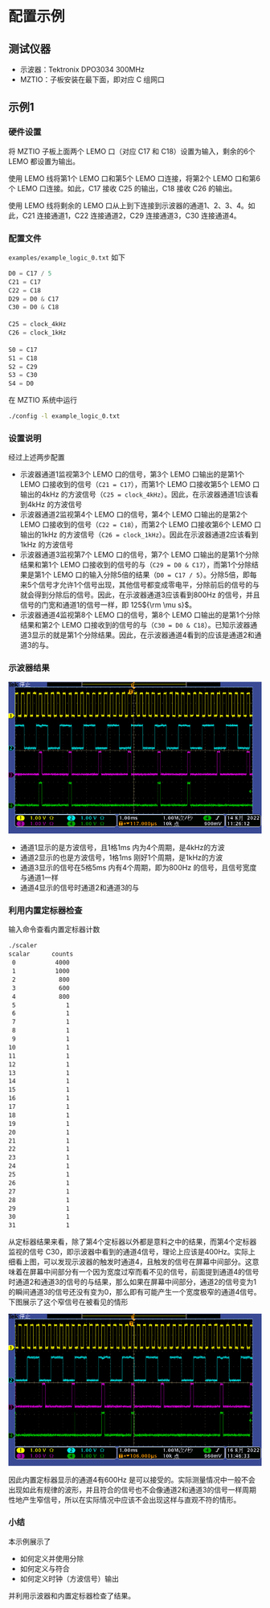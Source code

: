 # 配置示例

## 测试仪器

+ 示波器：Tektronix DPO3034 300MHz
+ MZTIO：子板安装在最下面，即对应 C 组网口

## 示例1

### 硬件设置

将 MZTIO 子板上面两个 LEMO 口（对应 C17 和 C18）设置为输入，剩余的6个 LEMO 都设置为输出。

使用 LEMO 线将第1个 LEMO 口和第5个 LEMO 口连接，将第2个 LEMO 口和第6个 LEMO 口连接。如此，C17 接收 C25 的输出，C18 接收 C26 的输出。

使用 LEMO 线将剩余的 LEMO 口从上到下连接到示波器的通道1、2、3、4。如此，C21 连接通道1，C22 连接通道2，C29 连接通道3，C30 连接通道4。

### 配置文件

`examples/example_logic_0.txt` 如下

```python
D0 = C17 / 5
C21 = C17
C22 = C18
D29 = D0 & C17
C30 = D0 & C18

C25 = clock_4kHz
C26 = clock_1kHz

S0 = C17
S1 = C18
S2 = C29
S3 = C30
S4 = D0
```

在 MZTIO 系统中运行

```bash
./config -l example_logic_0.txt
```



### 设置说明

经过上述两步配置

+  示波器通道1监视第3个 LEMO 口的信号，第3个 LEMO 口输出的是第1个 LEMO 口接收到的信号（`C21 = C17`），而第1个 LEMO 口接收第5个 LEMO 口输出的4kHz 的方波信号（`C25 = clock_4kHz`）。因此，在示波器通道1应该看到4kHz 的方波信号
+ 示波器通道2监视第4个 LEMO 口的信号，第4个 LEMO 口输出的是第2个 LEMO 口接收到的信号（`C22 = C18`），而第2个 LEMO 口接收第6个 LEMO 口输出的1kHz 的方波信号（`C26 = clock_1kHz`）。因此在示波器通道2应该看到1kHz 的方波信号
+ 示波器通道3监视第7个 LEMO 口的信号，第7个 LEMO 口输出的是第1个分除结果和第1个 LEMO 口接收到的信号的与（`C29 = D0 & C17`），而第1个分除结果是第1个 LEMO 口的输入分除5倍的结果（`D0 = C17 / 5`）。分除5倍，即每来5个信号才允许1个信号出现，其他信号都变成零电平，分除前后的信号的与就会得到分除后的信号。因此，在示波器通道3应该看到800Hz 的信号，并且信号的门宽和通道1的信号一样，即 125${\rm \mu s}$。
+ 示波器通道4监视第8个 LEMO 口的信号，第8个 LEMO 口输出的是第1个分除结果和第2个 LEMO 口接收到的信号的与（`C30 = D0 & C18`）。已知示波器通道3显示的就是第1个分除结果。因此，在示波器通道4看到的应该是通道2和通道3的与。



### 示波器结果

![DPO-display](../images/2022-08-14-easy-config-logic-example-0-DPO-result.png)



+ 通道1显示的是方波信号，且1格1ms 内为4个周期，是4kHz的方波
+ 通道2显示的也是方波信号，1格1ms 刚好1个周期，是1kHz的方波
+ 通道3显示的信号在5格5ms 内有4个周期，即为800Hz 的信号，且信号宽度与通道1一样
+ 通道4显示的信号时通道2和通道3的与



### 利用内置定标器检查

输入命令查看内置定标器计数

```bash
./scaler
scalar      counts
 0           4000
 1           1000
 2            800
 3            600
 4            800
 5              1
 6              1
 7              1
 8              1
 9              1
10              1
11              1
12              1
13              1
14              1
15              1
16              1
17              1
18              1
19              1
20              1
21              1
22              1
23              1
24              1
25              1
26              1
27              1
28              1
29              1
30              1
31              1
```

从定标器结果来看，除了第4个定标器以外都是意料之中的结果，而第4个定标器监视的信号 C30，即示波器中看到的通道4信号，理论上应该是400Hz。实际上细看上图，可以发现示波器的触发时通道4，且触发的信号在屏幕中间部分。这意味着在屏幕中间部分有一个因为宽度过窄而看不见的信号，前面提到通道4的信号时通道2和通道3的信号的与结果，那么如果在屏幕中间部分，通道2的信号变为1的瞬间通道3的信号还没有变为0，那么即有可能产生一个宽度极窄的通道4信号。下图展示了这个窄信号在被看见的情形

![DPO-display-race](../images/2022-08-16-easy-config-logic-example-0-DPO-result-rece.png)

因此内置定标器显示的通道4有600Hz 是可以接受的。实际测量情况中一般不会出现如此有规律的波形，并且符合的信号也不会像通道2和通道3的信号一样周期性地产生窄信号，所以在实际情况中应该不会出现这样与直观不符的情形。



### 小结

本示例展示了

+ 如何定义并使用分除
+ 如何定义与符合
+ 如何定义时钟（方波信号）输出

并利用示波器和内置定标器检查了结果。
